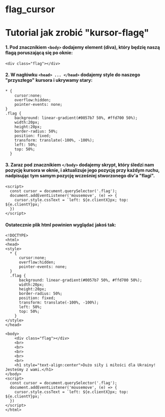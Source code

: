 # flag_cursor
# **Tutorial jak zrobić "kursor-flagę"**

#### 1. Pod znacznikiem **```<body>```** dodajemy element (diva), który będzię naszą flagą poruszającą się po oknie:
  ```
  <div class="flag"></div>
  ```
  
#### 2. W nagłówku **```<head> ... </head>```** dodajemy style do naszego "przyszłego" kursora i ukrywamy stary:
  ```
  * {
      cursor:none;
      overflow:hidden;
      pointer-events: none;
  }
  .flag {
      background: linear-gradient(#0057b7 50%, #ffd700 50%);
      width:20px;
      height:20px;
      border-radius: 50%;
      position: fixed;
      transform: translate(-100%, -100%);
      left: 50%;
      top: 50%;
    }
  ```
  
#### 3. Zaraz pod znacznikiem **```</body>```** dodajemy skrypt, który śledzi nam pozycję kursora w oknie, i aktualizuje jego pozycję przy każdym ruchu, nadpisując tym samym pozycję wcześniej stworzonego div'a "flagi".

```
<script>
  const cursor = document.querySelector('.flag');
  document.addEventListener('mousemove', (e) => {
    cursor.style.cssText = `left: ${e.clientX}px; top: ${e.clientY}px;`
  })
</script>
```

#### Ostatecznie plik html powinien wyglądać jakoś tak:
```
<!DOCTYPE>
<html>
<head>
<style>
  * {
      cursor:none;
      overflow:hidden;
      pointer-events: none;
  }
  .flag {
      background: linear-gradient(#0057b7 50%, #ffd700 50%);
      width:20px;
      height:20px;
      border-radius: 50%;
      position: fixed;
      transform: translate(-100%, -100%);
      left: 50%;
      top: 50%;
    }
</style>
</head>

<body>
    <div class="flag"></div>
    <br>
    <br>
    <br>
    <br>
    <br>
    <h1 style="text-align:center">Dużo siły i miłości dla Ukrainy! Jesteśmy z wami.</h1>
</body>
<script>
  const cursor = document.querySelector('.flag');
  document.addEventListener('mousemove', (e) => {
    cursor.style.cssText = `left: ${e.clientX}px; top: ${e.clientY}px;`
  })
</script>
</html>
```


